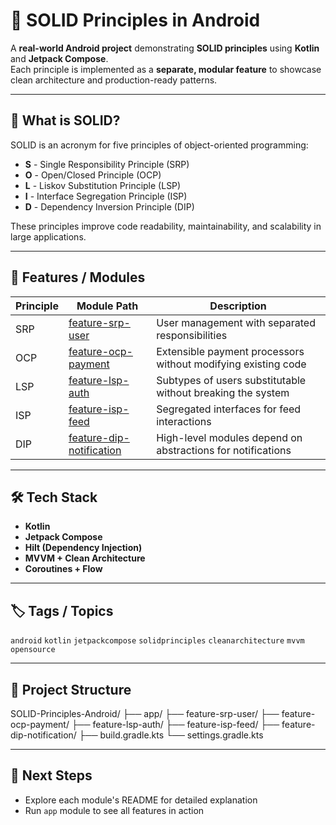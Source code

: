# 🚀 SOLID Principles in Android

A **real-world Android project** demonstrating **SOLID principles** using **Kotlin** and **Jetpack Compose**.  
Each principle is implemented as a **separate, modular feature** to showcase clean architecture and production-ready patterns.

---

## 📘 What is SOLID?
SOLID is an acronym for five principles of object-oriented programming:
- **S** - Single Responsibility Principle (SRP)
- **O** - Open/Closed Principle (OCP)
- **L** - Liskov Substitution Principle (LSP)
- **I** - Interface Segregation Principle (ISP)
- **D** - Dependency Inversion Principle (DIP)

These principles improve code readability, maintainability, and scalability in large applications.

---

## 🧩 Features / Modules
| Principle | Module Path | Description |
|-----------|------------|-------------|
| SRP | [feature-srp-user](./feature-srp-user) | User management with separated responsibilities |
| OCP | [feature-ocp-payment](./feature-ocp-payment) | Extensible payment processors without modifying existing code |
| LSP | [feature-lsp-auth](./feature-lsp-auth) | Subtypes of users substitutable without breaking the system |
| ISP | [feature-isp-feed](./feature-isp-feed) | Segregated interfaces for feed interactions |
| DIP | [feature-dip-notification](./feature-dip-notification) | High-level modules depend on abstractions for notifications |

---

## 🛠 Tech Stack
- **Kotlin**
- **Jetpack Compose**
- **Hilt (Dependency Injection)**
- **MVVM + Clean Architecture**
- **Coroutines + Flow**

---

## 🏷️ Tags / Topics
`android` `kotlin` `jetpackcompose` `solidprinciples` `cleanarchitecture` `mvvm` `opensource`

---

## 📂 Project Structure
SOLID-Principles-Android/
├── app/
├── feature-srp-user/
├── feature-ocp-payment/
├── feature-lsp-auth/
├── feature-isp-feed/
├── feature-dip-notification/
├── build.gradle.kts
└── settings.gradle.kts


---

## 🔗 Next Steps
- Explore each module's README for detailed explanation
- Run `app` module to see all features in action
